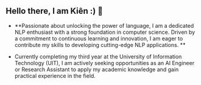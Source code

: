 ## Hello there, I am Kiên :) 👋

* **Passionate about unlocking the power of language, I am a dedicated NLP enthusiast with a strong foundation in computer science. Driven by a commitment to continuous learning and innovation, I am eager to contribute my skills to developing cutting-edge NLP applications. **

* Currently completing my third year at the University of Information Technology (UIT), I am actively seeking opportunities as an AI Engineer or Research Assistant to apply my academic knowledge and gain practical experience in the field.

<!--
**kiendoo4/kiendoo4** is a ✨ _special_ ✨ repository because its `README.md` (this file) appears on your GitHub profile.

Here are some ideas to get you started:

- 🔭 I’m currently working on ...
- 🌱 I’m currently learning ...
- 👯 I’m looking to collaborate on ...
- 🤔 I’m looking for help with ...
- 💬 Ask me about ...
- 📫 How to reach me: ...
- 😄 Pronouns: ...
- ⚡ Fun fact: ...
-->
